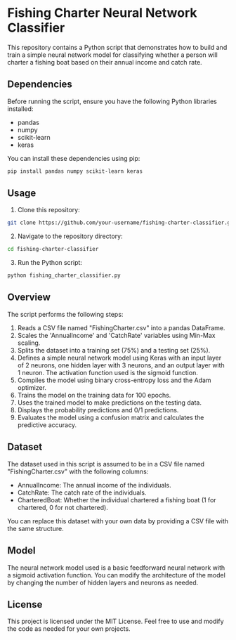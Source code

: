 # Fishing Charter Neural Network Classifier

This repository contains a Python script that demonstrates how to build and train a simple neural network model for classifying whether a person will charter a fishing boat based on their annual income and catch rate.

## Dependencies
Before running the script, ensure you have the following Python libraries installed:

- pandas
- numpy
- scikit-learn
- keras

You can install these dependencies using pip:

```bash
pip install pandas numpy scikit-learn keras
```

## Usage
1. Clone this repository:

```bash
git clone https://github.com/your-username/fishing-charter-classifier.git
```

2. Navigate to the repository directory:

```bash
cd fishing-charter-classifier
```

3. Run the Python script:

```bash
python fishing_charter_classifier.py
```

## Overview
The script performs the following steps:

1. Reads a CSV file named "FishingCharter.csv" into a pandas DataFrame.
2. Scales the 'AnnualIncome' and 'CatchRate' variables using Min-Max scaling.
3. Splits the dataset into a training set (75%) and a testing set (25%).
4. Defines a simple neural network model using Keras with an input layer of 2 neurons, one hidden layer with 3 neurons, and an output layer with 1 neuron. The activation function used is the sigmoid function.
5. Compiles the model using binary cross-entropy loss and the Adam optimizer.
6. Trains the model on the training data for 100 epochs.
7. Uses the trained model to make predictions on the testing data.
8. Displays the probability predictions and 0/1 predictions.
9. Evaluates the model using a confusion matrix and calculates the predictive accuracy.

## Dataset
The dataset used in this script is assumed to be in a CSV file named "FishingCharter.csv" with the following columns:

- AnnualIncome: The annual income of the individuals.
- CatchRate: The catch rate of the individuals.
- CharteredBoat: Whether the individual chartered a fishing boat (1 for chartered, 0 for not chartered).

You can replace this dataset with your own data by providing a CSV file with the same structure.

## Model
The neural network model used is a basic feedforward neural network with a sigmoid activation function. You can modify the architecture of the model by changing the number of hidden layers and neurons as needed.

## License
This project is licensed under the MIT License. Feel free to use and modify the code as needed for your own projects.